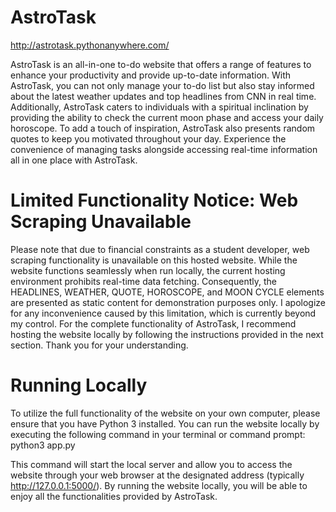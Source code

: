 # AstroTask

http://astrotask.pythonanywhere.com/

AstroTask is an all-in-one to-do website that offers a range of features to enhance your productivity and provide up-to-date information. With AstroTask, you can not only manage your to-do list but also stay informed about the latest weather updates and top headlines from CNN in real time. Additionally, AstroTask caters to individuals with a spiritual inclination by providing the ability to check the current moon phase and access your daily horoscope. To add a touch of inspiration, AstroTask also presents random quotes to keep you motivated throughout your day. Experience the convenience of managing tasks alongside accessing real-time information all in one place with AstroTask.

# Limited Functionality Notice: Web Scraping Unavailable

Please note that due to financial constraints as a student developer, web scraping functionality is unavailable on this hosted website. While the website functions seamlessly when run locally, the current hosting environment prohibits real-time data fetching. Consequently, the HEADLINES, WEATHER, QUOTE, HOROSCOPE, and MOON CYCLE elements are presented as static content for demonstration purposes only. I apologize for any inconvenience caused by this limitation, which is currently beyond my control. For the complete functionality of AstroTask, I recommend hosting the website locally by following the instructions provided in the next section. Thank you for your understanding.


# Running Locally 

To utilize the full functionality of the website on your own computer, please ensure that you have Python 3 installed. You can run the website locally by executing the following command in your terminal or command prompt:
python3 app.py

This command will start the local server and allow you to access the website through your web browser at the designated address (typically http://127.0.0.1:5000/). By running the website locally, you will be able to enjoy all the functionalities provided by AstroTask.
